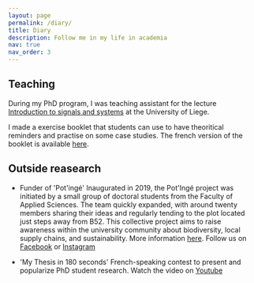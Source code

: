 ```yaml
---
layout: page
permalink: /diary/
title: Diary
description: Follow me in my life in academia
nav: true
nav_order: 3
---
```


## Teaching
During my PhD program, I was teaching assistant for the lecture [Introduction to signals and systems](https://www.programmes.uliege.be/cocoon/20232024/cours/SYST0002-2.html) at the University of Liege. 

I made a exercise booklet that students can use to have theoritical reminders and practise on some case studies. The french version of the booklet is available [here](https://orbi.uliege.be/handle/2268/264163).

## Outside reasearch
- Funder of 'Pot'ingé'
Inaugurated in 2019, the Pot'Ingé project was initiated by a small group of doctoral students from the Faculty of Applied Sciences. The team quickly expanded, with around twenty members sharing their ideas and regularly tending to the plot located just steps away from B52. This collective project aims to raise awareness within the university community about biodiversity, local supply chains, and sustainability.
More information [here](https://potinge.be/fr-be/).
Follow us on [Facebook](https://www.facebook.com/potinge) or [Instagram](https://www.instagram.com/pot.inge/?hl=en)


- 'My Thesis in 180 seconds'
French-speaking contest to present and popularize PhD student research. Watch the video on [Youtube](https://www.youtube.com/watch?v=gIfSuxalYPA)